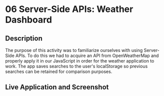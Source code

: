 # 06 Server-Side APIs: Weather Dashboard

## Description

The purpose of this activity was to familiarize ourselves with using Server-Side APIs. To do this we had to acquire an API from OpenWeatherMap and properly apply it in our JavaScript in order for the weather application to work. The app saves searches to the user's localStorage so previous searches can be retained for comparison purposes.

## Live Application and Screenshot

